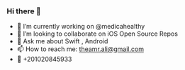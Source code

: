 ### Hi there 👋

- 🔭 I’m currently working on @medicahealthy
- 👯 I’m looking to collaborate on iOS Open Source Repos
- 💬 Ask me about Swift , Android  
- 📫 How to reach me: theamr.ali@gmail.com
- 📲 +201020845933
